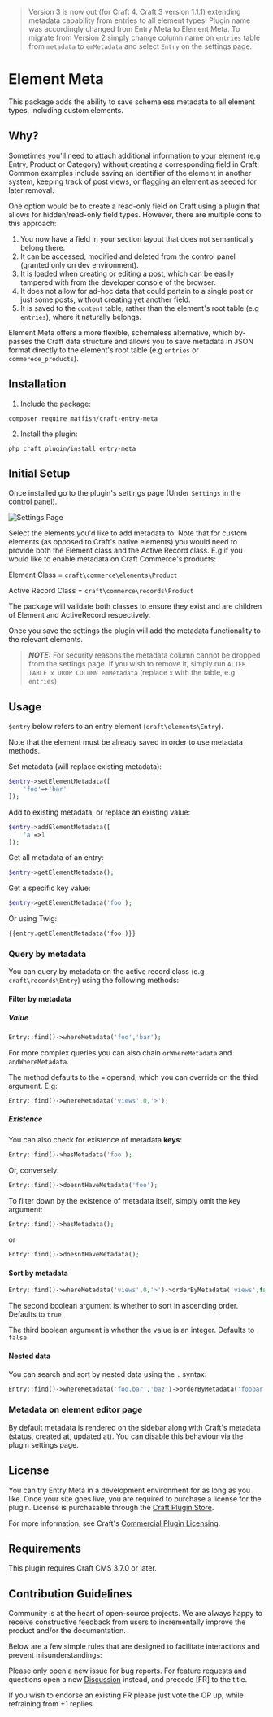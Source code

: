 > Version 3 is now out (for Craft 4. Craft 3 version 1.1.1) extending metadata capability from entries to all element types!
> Plugin name was accordingly changed from Entry Meta to Element Meta.
> To migrate from Version 2 simply change column name on `entries` table from `metadata` to `emMetadata` and select `Entry` on the settings page.
# Element Meta

This package adds the ability to save schemaless metadata to all element types, including custom elements.

## Why?

Sometimes you'll need to attach additional information to your element (e.g Entry, Product or Category) without creating a corresponding field in Craft. 
Common examples include saving an identifier of the element in another system, keeping track of post views, or flagging an element as seeded for later removal. 

One option would be to create a read-only field on Craft using a plugin that allows for hidden/read-only field types.
However, there are multiple cons to this approach:

1. You now have a field in your section layout that does not semantically belong there.
2. It can be accessed, modified and deleted from the control panel (granted only on dev environment).
3. It is loaded when creating or editing a post, which can be easily tampered with from the developer console of the
   browser.
4. It does not allow for ad-hoc data that could pertain to a single post or just some posts, without creating yet
   another field.
5. It is saved to the `content` table, rather than the element's root table (e.g `entries`), where it naturally belongs.

Element Meta offers a more flexible, schemaless alternative, which by-passes the Craft data structure and allows you
to save metadata in JSON format directly to the element's root table (e.g `entries` or `commerece_products`).

## Installation

1. Include the package:

```
composer require matfish/craft-entry-meta
```

2. Install the plugin:

```
php craft plugin/install entry-meta
```

## Initial Setup

Once installed go to the plugin's settings page (Under `Settings` in the control panel).

![Settings Page](https://user-images.githubusercontent.com/1510460/187615962-066465b2-4318-4d81-8de7-f54c1bf0d262.png)

Select the elements you'd like to add metadata to.
Note that for custom elements (as opposed to Craft's native elements) you would need to provide both the Element class and the Active Record class.
E.g if you would like to enable metadata on Craft Commerce's products:

Element Class = `craft\commerce\elements\Product`

Active Record Class = `craft\commerce\records\Product`

The package will validate both classes to ensure they exist and are children of Element and ActiveRecord respectively.

Once you save the settings the plugin will add the metadata functionality to the relevant elements.

> **_NOTE:_** For security reasons the metadata column cannot be dropped from the settings page.
If you wish to remove it, simply run `ALTER TABLE x DROP COLUMN emMetadata` (replace `x` with the table, e.g `entries`)

## Usage

`$entry` below refers to an entry element (`craft\elements\Entry`).

Note that the element must be already saved in order to use metadata methods.

Set metadata (will replace existing metadata):

```php
$entry->setElementMetadata([
    'foo'=>'bar'
]);
```

Add to existing metadata, or replace an existing value:

```php
$entry->addElementMetadata([
    'a'=>1
]);
```

Get all metadata of an entry:

```php
$entry->getElementMetadata();   
```

Get a specific key value:

```php
$entry->getElementMetadata('foo');   
```

Or using Twig:

```twig
{{entry.getElementMetadata('foo')}}
```

### Query by metadata

You can query by metadata on the active record class (e.g `craft\records\Entry`) using the following methods:

#### Filter by metadata
##### Value
```php
Entry::find()->whereMetadata('foo','bar');
```
For more complex queries you can also chain `orWhereMetadata` and `andWhereMetadata`.

The method defaults to the `=` operand, which you can override on the third argument. E.g:
```php
Entry::find()->whereMetadata('views',0,'>');
```
##### Existence
You can also check for existence of metadata **keys**:
```php
Entry::find()->hasMetadata('foo');
```
Or, conversely:
```php
Entry::find()->doesntHaveMetadata('foo');
```
To filter down by the existence of metadata itself, simply omit the key argument:
```php
Entry::find()->hasMetadata(); 
```
or
```php
Entry::find()->doesntHaveMetadata(); 
```
#### Sort by metadata
```php
Entry::find()->whereMetadata('views',0,'>')->orderByMetadata('views',false, true);
```
The second boolean argument is whether to sort in ascending order. Defaults to `true`

The third boolean argument is whether the value is an integer. Defaults to `false`

#### Nested data
You can search and sort by nested data using the `.` syntax:
```php
Entry::find()->whereMetadata('foo.bar','baz')->orderByMetadata('foobar.baz');
```
### Metadata on element editor page
By default metadata is rendered on the sidebar along with Craft's metadata (status, created at, updated at).
You can disable this behaviour via the plugin settings page.

## License

You can try Entry Meta in a development environment for as long as you like. Once your site goes live, you are required
to purchase a license for the plugin. License is purchasable through
the [Craft Plugin Store](https://plugins.craftcms.com/entry-meta).

For more information, see
Craft's [Commercial Plugin Licensing](https://craftcms.com/docs/3.x/plugins.html#commercial-plugin-licensing).

## Requirements

This plugin requires Craft CMS 3.7.0 or later.

## Contribution Guidelines

Community is at the heart of open-source projects. We are always happy to receive constructive feedback from users to
incrementally improve the product and/or the documentation.

Below are a few simple rules that are designed to facilitate interactions and prevent misunderstandings:

Please only open a new issue for bug reports. For feature requests and questions open a
new [Discussion](https://github.com/matfish2/craft-entry-meta/discussions) instead, and precede [FR] to the title.

If you wish to endorse an existing FR please just vote the OP up, while refraining from +1 replies.